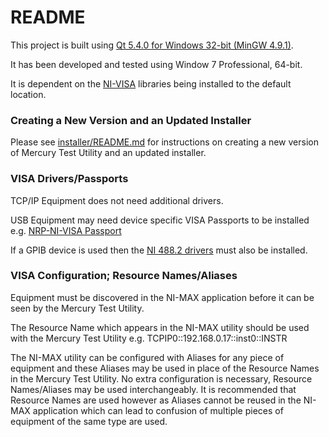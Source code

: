 # README #

This project is built using [Qt 5.4.0 for Windows 32-bit (MinGW 4.9.1)](http://www.qt.io/download-open-source/#). 

It has been developed and tested using Window 7 Professional, 64-bit.

It is dependent on the [NI-VISA](http://www.ni.com/download/ni-visa-5.4/4230/en/) libraries being installed to the default location.

### Creating a New Version and an Updated Installer ###
Please see [installer/README.md](installer/README.md) for instructions on creating a new version of Mercury Test Utility and an updated installer.

### VISA Drivers/Passports ###
TCP/IP Equipment does not need additional drivers.

USB Equipment may need device specific VISA Passports to be installed e.g. [NRP-NI-VISA Passport](http://www.rohde-schwarz.com/en/software/nrpz21/)

If a GPIB device is used then the [NI 488.2 drivers](http://sine.ni.com/psp/app/doc/p/id/psp-356/lang/en) must also be installed.

### VISA Configuration; Resource Names/Aliases ###
Equipment must be discovered in the NI-MAX application before it can be seen by the Mercury Test Utility. 

The Resource Name which appears in the NI-MAX utility should be used with the Mercury Test Utility e.g. TCPIP0::192.168.0.17::inst0::INSTR

The NI-MAX utility can be configured with Aliases for any piece of equipment and these Aliases may be used in place of the Resource Names in the Mercury Test Utility. No extra configuration is necessary, Resource Names/Aliases may be used interchangeably. It is recommended that Resource Names are used however as Aliases cannot be reused in the NI-MAX application which can lead to confusion of multiple pieces of equipment of the same type are used.